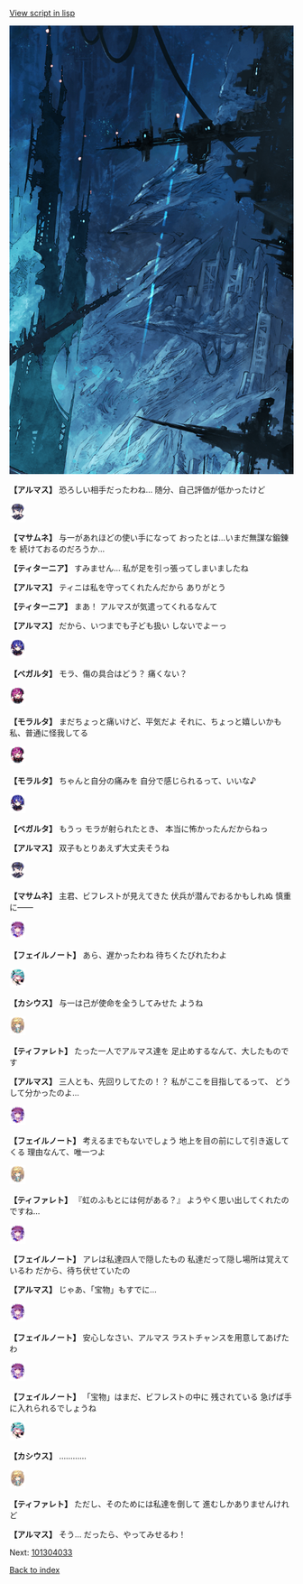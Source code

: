 [View script in lisp](../scripts/101304031.txt)

![underground_world_1.png](../images/backgrounds/underground_world_1.png)

**【アルマス】**
恐ろしい相手だったわね…
随分、自己評価が低かったけど

<img src="../images/units/3100111.png" alt="3100111.png" height="34"/>

**【マサムネ】**
与一があれほどの使い手になって
おったとは…いまだ無謀な鍛錬を
続けておるのだろうか…

**【ティターニア】**
すみません…
私が足を引っ張ってしまいましたね

**【アルマス】**
ティニは私を守ってくれたんだから
ありがとう

**【ティターニア】**
まあ！
アルマスが気遣ってくれるなんて

**【アルマス】**
だから、いつまでも子ども扱い
しないでよーっ

<img src="../images/units/3104111.png" alt="3104111.png" height="34"/>

**【ベガルタ】**
モラ、傷の具合はどう？
痛くない？

<img src="../images/units/3104011.png" alt="3104011.png" height="34"/>

**【モラルタ】**
まだちょっと痛いけど、平気だよ
それに、ちょっと嬉しいかも
私、普通に怪我してる

<img src="../images/units/3104011.png" alt="3104011.png" height="34"/>

**【モラルタ】**
ちゃんと自分の痛みを
自分で感じられるって、いいな♪

<img src="../images/units/3104111.png" alt="3104111.png" height="34"/>

**【ベガルタ】**
もうっ
モラが射られたとき、
本当に怖かったんだからねっ

**【アルマス】**
双子もとりあえず大丈夫そうね

<img src="../images/units/3100111.png" alt="3100111.png" height="34"/>

**【マサムネ】**
主君、ビフレストが見えてきた
伏兵が潜んでおるかもしれぬ
慎重に――

<img src="../images/units/3401911.png" alt="3401911.png" height="34"/>

**【フェイルノート】**
あら、遅かったわね
待ちくたびれたわよ

<img src="../images/units/3303111.png" alt="3303111.png" height="34"/>

**【カシウス】**
与一は己が使命を全うしてみせた
ようね

<img src="../images/units/3503211.png" alt="3503211.png" height="34"/>

**【ティファレト】**
たった一人でアルマス達を
足止めするなんて、大したものです

**【アルマス】**
三人とも、先回りしてたの！？
私がここを目指してるって、
どうして分かったのよ…

<img src="../images/units/3401911.png" alt="3401911.png" height="34"/>

**【フェイルノート】**
考えるまでもないでしょう
地上を目の前にして引き返してくる
理由なんて、唯一つよ

<img src="../images/units/3503211.png" alt="3503211.png" height="34"/>

**【ティファレト】**
『虹のふもとには何がある？』
ようやく思い出してくれたのですね…

<img src="../images/units/3401911.png" alt="3401911.png" height="34"/>

**【フェイルノート】**
アレは私達四人で隠したもの
私達だって隠し場所は覚えているわ
だから、待ち伏せていたの

**【アルマス】**
じゃあ、「宝物」もすでに…

<img src="../images/units/3401911.png" alt="3401911.png" height="34"/>

**【フェイルノート】**
安心しなさい、アルマス
ラストチャンスを用意してあげたわ

<img src="../images/units/3401911.png" alt="3401911.png" height="34"/>

**【フェイルノート】**
「宝物」はまだ、ビフレストの中に
残されている
急げば手に入れられるでしょうね

<img src="../images/units/3303111.png" alt="3303111.png" height="34"/>

**【カシウス】**
…………

<img src="../images/units/3503211.png" alt="3503211.png" height="34"/>

**【ティファレト】**
ただし、そのためには私達を倒して
進むしかありませんけれど

**【アルマス】**
そう…
だったら、やってみせるわ！


Next: [101304033](101304033.md)

[Back to index](index.md)
